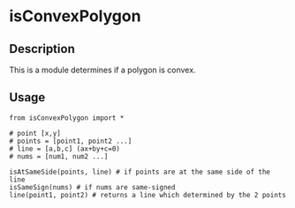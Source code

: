 # isConvexPolygon

## Description

This is a module determines if a polygon is convex.

## Usage

```
from isConvexPolygon import *

# point [x,y]
# points = [point1, point2 ...]
# line = [a,b,c] (ax+by+c=0)
# nums = [num1, num2 ...]

isAtSameSide(points, line) # if points are at the same side of the line
isSameSign(nums) # if nums are same-signed
line(point1, point2) # returns a line which determined by the 2 points

```



